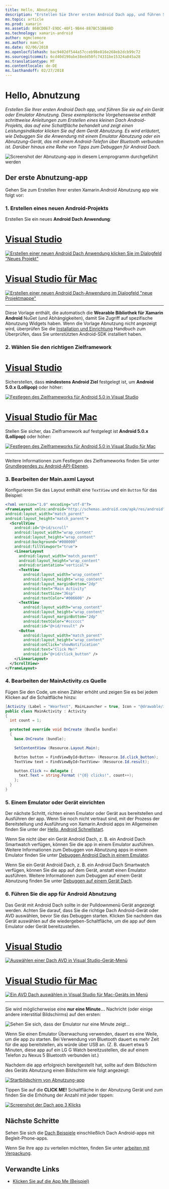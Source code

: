 ```yaml
---
title: Hello, Abnutzung
description: "Erstellen Sie Ihrer ersten Android Dach app, und führen Sie sie auf ein Gerät oder Emulator Abnutzung. Diese exemplarische Vorgehensweise enthält schrittweise Anleitungen zum Erstellen eines kleinen Dach Android-Projekts, das auf eine Schaltfläche behandelt und zeigt einen Leistungsindikator klicken Sie auf dem Gerät Abnutzung. Es wird erläutert, wie Debuggen Sie die Anwendung mit einem Emulator Abnutzung oder ein Abnutzung-Gerät, das mit einem Android-Telefon über Bluetooth verbunden ist. Darüber hinaus eine Reihe von Tipps zum Debuggen für Android Dach."
ms.topic: article
ms.prod: xamarin
ms.assetid: 86BCD0E7-E9DC-40F1-9B44-887BC51BB48D
ms.technology: xamarin-android
author: mgmclemore
ms.author: mamcle
ms.date: 02/06/2018
ms.openlocfilehash: bac9402df544a57cceb98e816e268eb2dcb99c72
ms.sourcegitcommit: 6cd40d190abe38edd50fc74331be15324a845a28
ms.translationtype: MT
ms.contentlocale: de-DE
ms.lasthandoff: 02/27/2018
---
```

# <a name="hello-wear"></a>Hello, Abnutzung

_Erstellen Sie Ihrer ersten Android Dach app, und führen Sie sie auf ein Gerät oder Emulator Abnutzung. Diese exemplarische Vorgehensweise enthält schrittweise Anleitungen zum Erstellen eines kleinen Dach Android-Projekts, das auf eine Schaltfläche behandelt und zeigt einen Leistungsindikator klicken Sie auf dem Gerät Abnutzung. Es wird erläutert, wie Debuggen Sie die Anwendung mit einem Emulator Abnutzung oder ein Abnutzung-Gerät, das mit einem Android-Telefon über Bluetooth verbunden ist. Darüber hinaus eine Reihe von Tipps zum Debuggen für Android Dach._

![Screenshot der Abnutzung-app in diesem Lernprogramm durchgeführt werden](hello-wear-images/example.png)

## <a name="your-first-wear-app"></a>Der erste Abnutzung-app

Gehen Sie zum Erstellen Ihrer ersten Xamarin.Android Abnutzung app wie folgt vor:

### <a name="1-create-a-new-android-project"></a>1. Erstellen eines neuen Android-Projekts

Erstellen Sie ein neues **Android Dach Anwendung**:

# <a name="visual-studiotabvswin"></a>[Visual Studio](#tab/vswin)

[![Erstellen einer neuen Android Dach Anwendung klicken Sie im Dialogfeld "Neues Projekt"](hello-wear-images/vs/new-solution-sml.png)](hello-wear-images/vs/new-solution.png)

# <a name="visual-studio-for-mactabvsmac"></a>[Visual Studio für Mac](#tab/vsmac)

[![Erstellen einer neuen Android Dach-Anwendung im Dialogfeld "neue Projektmappe"](hello-wear-images/xs/new-solution-sml.png)](hello-wear-images/xs/new-solution.png)

-----


Diese Vorlage enthält, die automatisch die **Wearable Bibliothek für Xamarin Android** NuGet (und Abhängigkeiten), damit Sie Zugriff auf spezifische Abnutzung Widgets haben. Wenn die Vorlage Abnutzung nicht angezeigt wird, überprüfen Sie die [Installation und Einrichtung](~/android/wear/get-started/installation.md) Handbuch zum Überprüfen, dass Sie unterstützten Android-SDK installiert haben. 

### <a name="2-choose-the-correct-target-framework"></a>2. Wählen Sie den richtigen **Zielframework**

# <a name="visual-studiotabvswin"></a>[Visual Studio](#tab/vswin)

Sicherstellen, dass **mindestens Android Ziel** festgelegt ist, um **Android 5.0.x (Lollipop)** oder höher: 

[![Festlegen des Zielframeworks für Android 5.0 in Visual Studio](hello-wear-images/vs/target-framework-sml.png)](hello-wear-images/vs/target-framework.png)

# <a name="visual-studio-for-mactabvsmac"></a>[Visual Studio für Mac](#tab/vsmac)

Stellen Sie sicher, das Zielframework auf festgelegt ist **Android 5.0.x (Lollipop)** oder höher:

[ ![Festlegen des Zielframeworks für Android 5.0 in Visual Studio für Mac](hello-wear-images/xs/target-framework-sml.png)](hello-wear-images/xs/target-framework.png)

-----

Weitere Informationen zum Festlegen des Zielframeworks finden Sie unter [Grundlegendes zu Android-API-Ebenen](~/android/app-fundamentals/android-api-levels.md).


### <a name="3-edit-the-mainaxml-layout"></a>3. Bearbeiten der **Main.axml** Layout

Konfigurieren Sie das Layout enthält eine `TextView` und ein `Button` für das Beispiel: 

```xml
<?xml version="1.0" encoding="utf-8"?>
<FrameLayout xmlns:android="http://schemas.android.com/apk/res/android"
android:layout_width="match_parent"
android:layout_height="match_parent">
  <ScrollView
    android:id="@+id/scroll"
    android:layout_width="wrap_content"
    android:layout_height="wrap_content"
    android:background="#000000"
    android:fillViewport="true">
    <LinearLayout
      android:layout_width="match_parent"
      android:layout_height="wrap_content"
      android:orientation="vertical">
      <TextView
        android:layout_width="wrap_content"
        android:layout_height="wrap_content"
        android:layout_marginBottom="2dp"
        android:text="Main Activity"
        android:textSize="36sp"
        android:textColor="#006600" />
      <TextView
        android:layout_width="wrap_content"
        android:layout_height="wrap_content"
        android:layout_marginBottom="2dp"
        android:textColor="#cccccc"
        android:id="@+id/result" />
      <Button
        android:layout_width="match_parent"
        android:layout_height="wrap_content"
        android:onClick="showNotification"
        android:text="Click Me!"
        android:id="@+id/click_button" />
    </LinearLayout>
  </ScrollView>
</FrameLayout>
```

### <a name="4-edit-the-mainactivitycs-source"></a>4. Bearbeiten der **MainActivity.cs** Quelle

Fügen Sie den Code, um einen Zähler erhöht und zeigen Sie es bei jedem Klicken auf die Schaltfläche hinzu: 

```csharp
[Activity (Label = "WearTest", MainLauncher = true, Icon = "@drawable/icon")]
public class MainActivity : Activity
{
  int count = 1;

  protected override void OnCreate (Bundle bundle)
  {
    base.OnCreate (bundle);

    SetContentView (Resource.Layout.Main);

    Button button = FindViewById<Button> (Resource.Id.click_button);
    TextView text = FindViewById<TextView> (Resource.Id.result);

    button.Click += delegate {
      text.Text = string.Format ("{0} clicks!", count++);
    };
  }
}
```

### <a name="5-setup-an-emulator-or-device"></a>5. Einem Emulator oder Gerät einrichten

Der nächste Schritt, richten einen Emulator oder Gerät aus bereitstellen und Ausführen der app. Wenn Sie noch nicht vertraut sind, mit der Prozess der Bereitstellung und Ausführung von Xamarin.Android apps im Allgemeinen finden Sie unter der [Hello, Android Schnellstart](~/android/get-started/hello-android/hello-android-quickstart.md).

Wenn Sie nicht über ein Gerät Android Dach, z. B. ein Android Dach Smartwatch verfügen, können Sie die app in einem Emulator ausführen. Weitere Informationen zum Debuggen von Abnutzung apps in einem Emulator finden Sie unter [Debuggen Android Dach in einem Emulator](~/android/wear/deploy-test/debug-on-emulator.md).

Wenn Sie ein Gerät Android Dach, z. B. ein Android Dach Smartwatch verfügen, können Sie die app auf dem Gerät, anstatt einen Emulator ausführen. Weitere Informationen zum Debuggen auf einem Gerät Abnutzung finden Sie unter [Debuggen auf einem Gerät Dach](~/android/wear/deploy-test/debug-on-device.md).


### <a name="6-run-the-android-wear-app"></a>6. Führen Sie die app für Android Abnutzung

Das Gerät mit Android Dach sollte in der Pulldownmenü Gerät angezeigt werden. Achten Sie darauf, dass Sie die richtige Dach Android-Gerät oder AVD auswählen, bevor Sie das Debuggen starten. Klicken Sie nachdem das Gerät auswählen auf die wiedergeben-Schaltfläche, um die app auf dem Emulator oder Gerät bereitzustellen.

# <a name="visual-studiotabvswin"></a>[Visual Studio](#tab/vswin)

[ ![Auswählen einer Dach AVD in Visual Studio-Gerät-Menü](hello-wear-images/vs/choose-wear-sim.png)](hello-wear-images/vs/choose-wear-sim.png)

# <a name="visual-studio-for-mactabvsmac"></a>[Visual Studio für Mac](#tab/vsmac)

[ ![Ein AVD Dach auswählen in Visual Studio für Mac-Geräts im Menü](hello-wear-images/xs/choose-wear-sim.png)](hello-wear-images/xs/choose-wear-sim.png)

-----

Sie wird möglicherweise eine **nur eine Minute...**  Nachricht (oder einige andere interstitial Bildschirms) auf den ersten: 

![Sehen Sie sich, dass der Emulator nur eine Minute zeigt...](hello-wear-images/please-wait.png)

Wenn Sie einen Emulator Überwachung verwenden, dauert es eine Weile, um die app zu starten. Bei Verwendung von Bluetooth dauert es mehr Zeit für die app bereitstellen, als würde über USB an. (Z. B. dauert etwa 5 Minuten, diese app auf ein LG G Watch bereitzustellen, die auf einem Telefon zu Nexus 5 Bluetooth verbunden ist.)

Nachdem die app erfolgreich bereitgestellt hat, sollte auf dem Bildschirm des Geräts Abnutzung einen Bildschirm wie folgt angezeigt:

[![Startbildschirm von Abnutzung-app](hello-wear-images/mainactivity-screen.png)](hello-wear-images/mainactivity-screen.png)

Tippen Sie auf die **CLICK ME!** Schaltfläche in der Abnutzung Gerät und zum finden Sie die Erhöhung der Anzahl mit jeder tippen:

[![Screenshot der Dach app 3 Klicks](hello-wear-images/mainactivity-counts.png)](hello-wear-images/mainactivity-counts.png)


## <a name="next-steps"></a>Nächste Schritte

Sehen Sie sich die [Dach Beispiele](https://developer.xamarin.com/samples/android/Android%20Wear/) einschließlich Dach Android-apps mit Begleit-Phone-apps.

Wenn Sie Ihre app zu verteilen möchten, finden Sie unter [arbeiten mit Verpackung](~/android/wear/deploy-test/packaging.md).


## <a name="related-links"></a>Verwandte Links

- [Klicken Sie auf die App Me (Beispiel)](https://developer.xamarin.com/samples/monodroid/wear/WearTest/)

